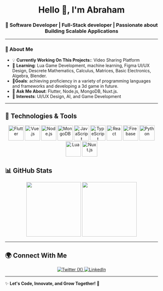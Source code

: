 <h1 align="center">Hello 👋, I'm Abraham</h1>
<h3 align="center">🚀 Software Developer | Full-Stack developer | Passionate about Building Scalable Applications</h3>

---

### 📌 About Me  
- 💡 **Currently Working On This Projects:**: Video Sharing Platform  
- 🎯 **Learning**: Lua Game Development, machine learning, Figma UI/UX Design,  Descrete Mathematics, Calculus, Matrices, Basic Electronics, Algebra,  Blender.
- 🎯**Goals**: achieving proficiency in a variety of programming languages and frameworks and  developing a 3d game in future.
- 💬 **Ask Me About**: Flutter, Node.js, MongoDB, Nuxt.js.  
- 🎨 **Interests**: UI/UX Design, AI, and Game Development  

---

## 🚀 Technologies & Tools

<p align="center">
  <img src="https://cdn.jsdelivr.net/gh/devicons/devicon/icons/flutter/flutter-original.svg" height="50" alt="Flutter" />
  <img src="https://cdn.jsdelivr.net/gh/devicons/devicon/icons/vuejs/vuejs-original.svg" height="50" alt="Vue.js" />
  <img src="https://cdn.jsdelivr.net/gh/devicons/devicon/icons/nodejs/nodejs-original.svg" height="50" alt="Node.js" />
  <img src="https://cdn.jsdelivr.net/gh/devicons/devicon/icons/mongodb/mongodb-original.svg" height="50" alt="MongoDB" />
  <img src="https://cdn.jsdelivr.net/gh/devicons/devicon/icons/javascript/javascript-original.svg" height="50" alt="JavaScript" />
  <img src="https://cdn.jsdelivr.net/gh/devicons/devicon/icons/typescript/typescript-original.svg" height="50" alt="TypeScript" />
  <img src="https://cdn.jsdelivr.net/gh/devicons/devicon/icons/react/react-original.svg" height="50" alt="React" />
  <img src="https://cdn.jsdelivr.net/gh/devicons/devicon/icons/firebase/firebase-plain.svg" height="50" alt="Firebase" />
  <img src="https://cdn.jsdelivr.net/gh/devicons/devicon/icons/python/python-original.svg" height="50" alt="Python" />
  <img src="https://cdn.jsdelivr.net/gh/devicons/devicon/icons/lua/lua-original.svg" height="50" alt="Lua" />  
  <img src="https://cdn.jsdelivr.net/gh/devicons/devicon/icons/nuxtjs/nuxtjs-original.svg" height="50" alt="Nuxt.js" />
</p>

## 📊 GitHub Stats  

<p align="center">
  <img src="https://github-readme-stats.vercel.app/api?username=AbrahamKiplagat&show_icons=true&theme=radical" height="180px"/>
  <img src="https://github-readme-streak-stats.herokuapp.com/?user=AbrahamKiplagat&theme=radical" height="180px"/>
</p>

---

## 🌍 Connect With Me  

<p align="center">
  <a href="https://x.com/Kiplah718071">
    <img src="https://img.shields.io/badge/X-000000?style=for-the-badge&logo=twitter&logoColor=white" alt="Twitter (X)">
  </a>
  <a href="https://www.linkedin.com/in/abraham-kiplagat-237226241/">
    <img src="https://img.shields.io/badge/LinkedIn-0077B5?style=for-the-badge&logo=linkedin&logoColor=white" alt="LinkedIn">
  </a>
</p>

---

✨ **Let's Code, Innovate, and Grow Together!** 🚀  
